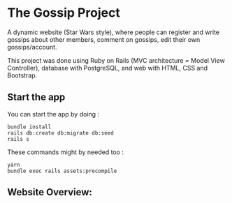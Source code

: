 # The Gossip Project

A dynamic website (Star Wars style), where people can register and write gossips about other members, comment on gossips, edit their own gossips/account.

This project was done using Ruby on Rails (MVC architecture = Model View Controller), database with PostgreSQL, and web with HTML, CSS and Bootstrap.

## Start the app

You can start the app by doing :
```
bundle install
rails db:create db:migrate db:seed
rails s
```

These commands might by needed too :
```
yarn
bundle exec rails assets:precompile
``` 

## Website Overview:
